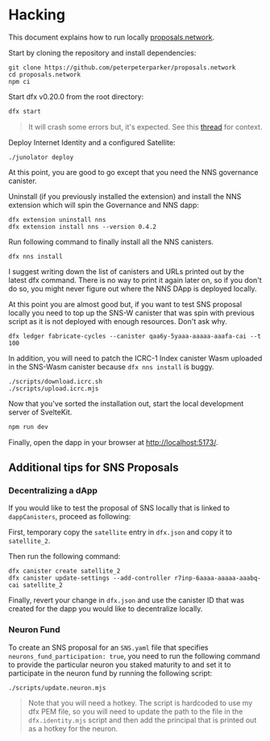 # Hacking

This document explains how to run locally [proposals.network](https://proposals.network).

Start by cloning the repository and install dependencies:

```
git clone https://github.com/peterpeterparker/proposals.network
cd proposals.network
npm ci
```

Start dfx v0.20.0 from the root directory:

```bash
dfx start
```

> It will crash some errors but, it's expected. See this [thread](https://forum.dfinity.org/t/dfx-nns-install-unusable/32802) for context.

Deploy Internet Identity and a configured Satellite:

```
./junolator deploy
```

At this point, you are good to go except that you need the NNS governance canister.

Uninstall (if you previously installed the extension) and install the NNS extension which will spin the Governance and NNS dapp:

```
dfx extension uninstall nns
dfx extension install nns --version 0.4.2
```

Run following command to finally install all the NNS canisters.

```
dfx nns install
```

I suggest writing down the list of canisters and URLs printed out by the latest dfx command.
There is no way to print it again later on, so if you don't do so, you might never figure out where the NNS DApp is deployed locally.

At this point you are almost good but, if you want to test SNS proposal locally you need to top up the SNS-W canister that was spin with previous script as it is not deployed with enough resources. Don't ask why.

```
dfx ledger fabricate-cycles --canister qaa6y-5yaaa-aaaaa-aaafa-cai --t 100
```

In addition, you will need to patch the ICRC-1 Index canister Wasm uploaded in the SNS-Wasm canister because `dfx nns install` is buggy.

```
./scripts/download.icrc.sh
./scripts/upload.icrc.mjs
```

Now that you've sorted the installation out, start the local development server of SvelteKit.

```bash
npm run dev
```

Finally, open the dapp in your browser at [http://localhost:5173/](http://localhost:5173/).

## Additional tips for SNS Proposals

### Decentralizing a dApp

If you would like to test the proposal of SNS locally that is linked to `dappCanisters`, proceed as following:

First, temporary copy the `satellite` entry in `dfx.json` and copy it to `satellite_2`.

Then run the following command:

```
dfx canister create satellite_2
dfx canister update-settings --add-controller r7inp-6aaaa-aaaaa-aaabq-cai satellite_2
```

Finally, revert your change in `dfx.json` and use the canister ID that was created for the dapp you would like to decentralize locally.

### Neuron Fund

To create an SNS proposal for an `SNS.yaml` file that specifies `neurons_fund_participation: true`, you need to run the following command to provide the particular neuron you staked maturity to and set it to participate in the neuron fund by running the following script:

```
./scripts/update.neuron.mjs
```

> Note that you will need a hotkey. The script is hardcoded to use my dfx PEM file, so you will need to update the path to the file in the `dfx.identity.mjs` script and then add the principal that is printed out as a hotkey for the neuron.

